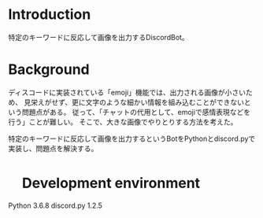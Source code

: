 # Introduction
特定のキーワードに反応して画像を出力するDiscordBot。

# Background

ディスコードに実装されている「emoji」機能では、出力される画像が小さいため、
見栄えがせず、更に文字のような細かい情報を組み込むことができないという問題点がある。
従って、「チャットの代用として、emojiで感情表現などを行う」ことが難しい。
そこで、大きな画像でやりとりする方法を考えた。

特定のキーワードに反応して画像を出力するというBotをPythonとdiscord.pyで実装し、問題点を解決する。

# 　Development environment

Python 3.6.8
discord.py 1.2.5
